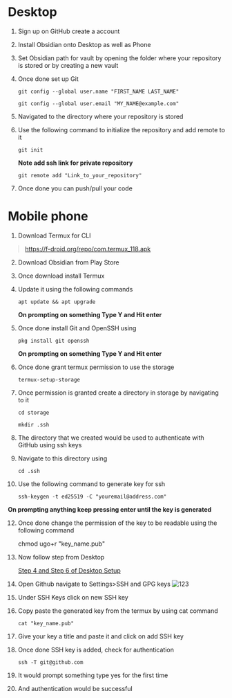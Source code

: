 # Desktop
1. Sign up on GitHub create a account
2. Install Obsidian onto Desktop as well as Phone 
3. Set Obsidian path for vault by opening the folder where your repository is stored or by creating a new vault
4. Once done set up Git
   
	```
	git config --global user.name "FIRST_NAME LAST_NAME"
	```
	
    ```
    git config --global user.email "MY_NAME@example.com"
    ```
1. Navigated to the directory where your repository is stored 
2. Use the following command to initialize the repository and add remote to it
   
	```
	git init
	```
	
    **Note add ssh link for private repository**    
    
    ```
    git remote add "Link_to_your_repository"
    ```  
1. Once done you can push/pull your code
# Mobile phone
1. Download Termux for CLI
>https://f-droid.org/repo/com.termux_118.apk
2. Download Obsidian from Play Store
3. Once download install Termux
4. Update it using the following commands 

	```
	apt update && apt upgrade
	```

	**On prompting on something Type Y and Hit enter**

5. Once done install Git and OpenSSH using

	```
	pkg install git openssh
	```
	
	**On prompting on something Type Y and Hit enter**

6. Once done grant termux permission to use the storage

	```
	termux-setup-storage
	```
1. Once permission is granted create a directory in storage by navigating to it
	
	```
	cd storage
	```
	
	```
	mkdir .ssh
	```
1. The directory that we created would be used to authenticate with GitHub using ssh keys
2. Navigate to this directory using

	 ```
	 cd .ssh
	 ```

10. Use the following command to generate key for ssh

	```
	ssh-keygen -t ed25519 -C "youremail@address.com"
	```

**On prompting anything keep pressing enter until the key is generated**

12. Once done change the permission of the key to be readable using the following command

	chmod ugo+r "key_name.pub"

13. Now follow step from Desktop 

	 [Step 4 and Step 6 of Desktop Setup](#Desktop)

14. Open Github navigate to Settings>SSH and GPG keys
![123](https://github.com/guravsuyash/Testrepo/assets/55230261/b9528f39-24da-41f5-8253-f7172388df7a)

15. Under SSH Keys click on new SSH key

16. Copy paste the generated key from the termux by using cat command

	 ```
	 cat "key_name.pub"
	 ```

17. Give your key a title and paste it and click on add SSH key
18. Once done SSH key is added, check for authentication 

	 ```
	 ssh -T git@github.com
	 ```

19. It would prompt something type yes for the first time 
20. And authentication would be successful 